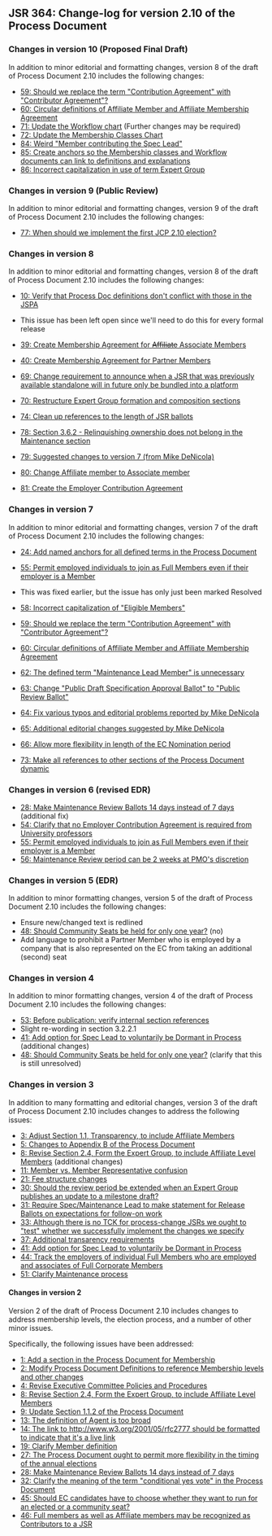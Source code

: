 ## JSR 364: Change-log for version 2.10 of the Process Document

### Changes in version 10 (Proposed Final Draft)

In addition to minor editorial and formatting changes, version 8 of the draft of Process Document 2.10 includes the following changes:

*   [59: Should we replace the term "Contribution Agreement" with "Contributor Agreement"?](https://github.com/jcp-org/jcpnext4/issues/53)
*   [60: Circular definitions of Affiliate Member and Affiliate Membership Agreement](https://github.com/jcp-org/jcpnext4/issues/54)
*   [71: Update the Workflow chart](https://github.com/jcp-org/jcpnext4/issues/65) (Further changes may be required)
*   [72: Update the Membership Classes Chart](https://github.com/jcp-org/jcpnext4/issues/66)
*   [84: Weird "Member contributing the Spec Lead"](https://github.com/jcp-org/jcpnext4/issues/78)
*   [85: Create anchors so the Membership classes and Workflow documents can link to definitions and explanations](https://github.com/jcp-org/jcpnext4/issues/79)
*   [86: Incorrect capitalization in use of term Expert Group](https://github.com/jcp-org/jcpnext4/issues/80)

### Changes in version 9 (Public Review)

In addition to minor editorial and formatting changes, version 9 of the draft of Process Document 2.10 includes the following changes:

*   [77: When should we implement the first JCP 2.10 election?](https://github.com/jcp-org/jcpnext4/issues/71)

### Changes in version 8

In addition to minor editorial and formatting changes, version 8 of the draft of Process Document 2.10 includes the following changes:

*   [10: Verify that Process Doc definitions don't conflict with those in the JSPA](https://github.com/jcp-org/jcpnext4/issues/18)

*   This issue has been left open since we'll need to do this for every formal release

*   [39: Create Membership Agreement for <s>Affiliate</s> Associate Members](https://github.com/jcp-org/jcpnext4/issues/34)
*   [40: Create Membership Agreement for Partner Members](https://github.com/jcp-org/jcpnext4/issues/35)
*   [69: Change requirement to announce when a JSR that was previously available standalone will in future only be bundled into a platform](https://github.com/jcp-org/jcpnext4/issues/63)
*   [70: Restructure Expert Group formation and composition sections](https://github.com/jcp-org/jcpnext4/issues/64)
*   [74: Clean up references to the length of JSR ballots](https://github.com/jcp-org/jcpnext4/issues/68)
*   [78: Section 3.6.2 - Relinquishing ownership does not belong in the Maintenance section](https://github.com/jcp-org/jcpnext4/issues/72)
*   [79: Suggested changes to version 7 (from Mike DeNicola)](https://github.com/jcp-org/jcpnext4/issues/73)
*   [80: Change Affiliate member to Associate member](https://github.com/jcp-org/jcpnext4/issues/74)
*   [81: Create the Employer Contribution Agreement](https://github.com/jcp-org/jcpnext4/issues/75)

### Changes in version 7

In addition to minor editorial and formatting changes, version 7 of the draft of Process Document 2.10 includes the following changes:

*   [24: Add named anchors for all defined terms in the Process Document](https://github.com/jcp-org/jcpnext4/issues/24)
*   [55: Permit employed individuals to join as Full Members even if their employer is a Member](https://github.com/jcp-org/jcpnext4/issues/49)

*   This was fixed earlier, but the issue has only just been marked Resolved

*   [58: Incorrect capitalization of "Eligible Members"](https://github.com/jcp-org/jcpnext4/issues/52)
*   [59: Should we replace the term "Contribution Agreement" with "Contributor Agreement"?](https://github.com/jcp-org/jcpnext4/issues/53)
*   [60: Circular definitions of Affiliate Member and Affiliate Membership Agreement](https://github.com/jcp-org/jcpnext4/issues/54)
*   [62: The defined term "Maintenance Lead Member" is unnecessary](https://github.com/jcp-org/jcpnext4/issues/56)
*   [](https://github.com/jcp-org/jcpnext4/issues/52)[63: Change "Public Draft Specification Approval Ballot" to "Public Review Ballot"](https://github.com/jcp-org/jcpnext4/issues/57)
*   [](https://github.com/jcp-org/jcpnext4/issues/52)[64: Fix various typos and editorial problems reported by Mike DeNicola](https://github.com/jcp-org/jcpnext4/issues/58)
*   [65: Additional editorial changes suggested by Mike DeNicola](https://github.com/jcp-org/jcpnext4/issues/59)
*   [66: Allow more flexibility in length of the EC Nomination period](https://github.com/jcp-org/jcpnext4/issues/60)
*   [73: Make all references to other sections of the Process Document dynamic](https://github.com/jcp-org/jcpnext4/issues/67)

### Changes in version 6 (revised EDR)

*   [28: Make Maintenance Review Ballots 14 days instead of 7 days](https://github.com/jcp-org/jcpnext4/issues/9) (additional fix)
*   [54: Clarify that no Employer Contribution Agreement is required from University professors](https://github.com/jcp-org/jcpnext4/issues/48)
*   [55: Permit employed individuals to join as Full Members even if their employer is a Member](https://github.com/jcp-org/jcpnext4/issues/49)
*   [56: Maintenance Review period can be 2 weeks at PMO's discretion](https://github.com/jcp-org/jcpnext4/issues/50)

### Changes in version 5 (EDR)

In addition to minor formatting changes, version 5 of the draft of Process Document 2.10 includes the following changes:

*   Ensure new/changed text is redlined
*   [48: Should Community Seats be held for only one year?](https://github.com/jcp-org/jcpnext4/issues/12) (no)
*   Add language to prohibit a Partner Member who is employed by a company that is also represented on the EC from taking an additional (second) seat

### Changes in version 4

In addition to minor formatting changes, version 4 of the draft of Process Document 2.10 includes the following changes:

*   [53: Before publication: verify internal section references](https://github.com/jcp-org/jcpnext4/issues/46)
*   Slight re-wording in section 3.2.2.1
*   [41: Add option for Spec Lead to voluntarily be Dormant in Process](https://github.com/jcp-org/jcpnext4/issues/12) (additional changes)
*   [48: Should Community Seats be held for only one year?](https://github.com/jcp-org/jcpnext4/issues/12) (clarify that this is still unresolved)

### Changes in version 3

In addition to many formatting and editorial changes, version 3 of the draft of Process Document 2.10 includes changes to address the following issues:

*   [3: Adjust Section 1.1, Transparency, to include Affiliate Members](https://github.com/jcp-org/jcpnext4/issues/12)
*   [5: Changes to Appendix B of the Process Document](https://github.com/jcp-org/jcpnext4/issues/14)
*   [8: Revise Section 2.4, Form the Expert Group, to include Affiliate Level Members](https://github.com/jcp-org/jcpnext4/issues/16) (additional changes)
*   [11: Member vs. Member Representative confusion](https://github.com/jcp-org/jcpnext4/issues/32)
*   [21: Fee structure changes](https://github.com/jcp-org/jcpnext4/issues/22)
*   [30: Should the review period be extended when an Expert Group publishes an update to a milestone draft?](https://github.com/jcp-org/jcpnext4/issues/26)
*   [31: Require Spec/Maintenance Lead to make statement for Release Ballots on expectations for follow-on work](https://github.com/jcp-org/jcpnext4/issues/29)
*   [33: Although there is no TCK for process-change JSRs we ought to "test" whether we successfully implement the changes we specify](https://github.com/jcp-org/jcpnext4/issues/29)[](https://github.com/jcp-org/jcpnext4/issues/18)
*   [37: Additional transarency requirements](https://github.com/jcp-org/jcpnext4/issues/32)
*   [41: Add option for Spec Lead to voluntarily be Dormant in Process](https://github.com/jcp-org/jcpnext4/issues/29)
*   [44: Track the employers of individual Full Members who are employed and associates of Full Corporate Members](https://github.com/jcp-org/jcpnext4/issues/38)
*   [51: Clarify Maintenance process](https://github.com/jcp-org/jcpnext4/issues/45)

#### Changes in version 2

Version 2 of the draft of Process Document 2.10 includes changes to address membership levels, the election process, and a number of other minor issues.

Specifically, the following issues have been addressed:

*   [1: Add a section in the Process Document for Membership](https://github.com/jcp-org/jcpnext4/issues/10)
*   [2: Modify Process Document Definitions to reference Membership levels and other changes](https://github.com/jcp-org/jcpnext4/issues/11)
*   [4: Revise Executive Committee Policies and Procedures](https://github.com/jcp-org/jcpnext4/issues/13)
*   [8: Revise Section 2.4, Form the Expert Group, to include Affiliate Level Members](https://github.com/jcp-org/jcpnext4/issues/16)
*   [9: Update Section 1.1.2 of the Process Document](https://github.com/jcp-org/jcpnext4/issues/17)
*   [13: The definition of Agent is too broad](https://github.com/jcp-org/jcpnext4/issues/2)
*   [14: The link to http://www.w3.org/2001/05/rfc2777 should be formatted to indicate that it's a live link](https://github.com/jcp-org/jcpnext4/issues/3)
*   [19: Clarify Member definition](https://github.com/jcp-org/jcpnext4/issues/4)
*   [27: The Process Document ought to permit more flexibility in the timing of the annual elections](https://github.com/jcp-org/jcpnext4/issues/8)
*   [28: Make Maintenance Review Ballots 14 days instead of 7 days](https://github.com/jcp-org/jcpnext4/issues/9)
*   [32: Clarify the meaning of the term "conditional yes vote" in the Process Document](https://github.com/jcp-org/jcpnext4/issues/28)
*   [45: Should EC candidates have to choose whether they want to run for an elected or a community seat?](https://github.com/jcp-org/jcpnext4/issues/39)
*   [46: Full members as well as Affiliate members may be recognized as Contributors to a JSR](https://github.com/jcp-org/jcpnext4/issues/40)